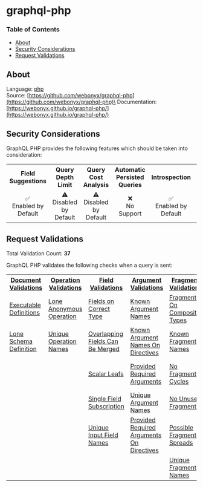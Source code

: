 # graphql-php

### Table of Contents
* [About](#About)
* [Security Considerations](#Security-Considerations)
* [Request Validations](#Request-Validations)

## About
Language: [php](https://www.php.net/)\
Source: [https://github.com/webonyx/graphql-php](https://github.com/webonyx/graphql-php)\
Documentation: [https://webonyx.github.io/graphql-php/](https://webonyx.github.io/graphql-php/)

## Security Considerations
GraphQL PHP provides the following features which should be taken into consideration:

<table>
	<tr>
		<th align="center">Field Suggestions</th>
		<th align="center">Query Depth Limit</th>
		<th align="center">Query Cost Analysis</th>
		<th align="center">Automatic Persisted Queries</th>
		<th align="center">Introspection</th>
		<th align="center">Debug Mode</th>
		<th align="center">Batch Requests</th>
	</tr>
	<tr>
		<td align="center">✅<br>Enabled by Default</td>
		<td align="center">⚠️<br>Disabled by Default</td>
		<td align="center">⚠️<br>Disabled by Default</td>
		<td align="center">❌<br>No Support</td>
		<td align="center">✅<br>Enabled by Default</td>
		<td align="center">⚠️<br>Disabled by Default</td>
		<td align="center">⚠️<br>Disabled by Default</td>
	</tr>
</table>

## Request Validations
Total Validation Count: **37**

GraphQL PHP validates the following checks when a query is sent:

<table>
	<tr>
		<th><a href="https://spec.graphql.org/October2021/#sec-Documents">Document Validations</a></th>
		<th><a href="https://spec.graphql.org/October2021/#sec-Validation.Operations">Operation Validations</a></th>
		<th><a href="https://spec.graphql.org/October2021/#sec-Validation.Fields">Field Validations</a></th>
		<th><a href="https://spec.graphql.org/October2021/#sec-Validation.Arguments">Argument Validations</a></th>
		<th><a href="https://spec.graphql.org/October2021/#sec-Validation.Fragments">Fragment Validations</a></th>
		<th><a href="https://spec.graphql.org/October2021/#sec-Values">Value Validations</a></th>
		<th><a href="https://spec.graphql.org/October2021/#sec-Validation.Directives">Directive Validations</a></th>
		<th><a href="https://spec.graphql.org/October2021/#sec-Validation.Variables">Variable Validations</a></th>
		<th>Misc. Validations</th>
	</tr>
	<tr>
		<td><a href="https://github.com/webonyx/graphql-php/blob/master/src/Validator/Rules/ExecutableDefinitions.php">Executable Definitions</a></td>
		<td><a href="https://github.com/webonyx/graphql-php/blob/master/src/Validator/Rules/LoneAnonymousOperation.php">Lone Anonymous Operation</a></td>
		<td><a href="https://github.com/webonyx/graphql-php/blob/master/src/Validator/Rules/FieldsOnCorrectType.php">Fields on Correct Type</a></td>
		<td><a href="https://github.com/webonyx/graphql-php/blob/master/src/Validator/Rules/KnownArgumentNames.php">Known Argument Names</a></td>
		<td><a href="https://github.com/webonyx/graphql-php/blob/master/src/Validator/Rules/FragmentsOnCompositeTypes.php">Fragments On Composite Types</a></td>
		<td><a href="https://github.com/webonyx/graphql-php/blob/master/src/Validator/Rules/KnownTypeNames.php">Known Type Names</a></td>
		<td><a href="https://github.com/webonyx/graphql-php/blob/master/src/Validator/Rules/KnownDirectives.php">Known Directives</a></td>
		<td><a href="https://github.com/webonyx/graphql-php/blob/master/src/Validator/Rules/NoUndefinedVariables.php">No Undefined Variables</a></td>
		<td><a href="https://github.com/webonyx/graphql-php/blob/master/src/Validator/Rules/QueryComplexity.php">Query Complexity</a></td>
	</tr>
	<tr>
		<td><a href="https://github.com/webonyx/graphql-php/blob/master/src/Validator/Rules/LoneSchemaDefinition.php">Lone Schema Definition</a></td>
		<td><a href="https://github.com/webonyx/graphql-php/blob/master/src/Validator/Rules/UniqueOperationNames.php">Unique Operation Names</a></td>
		<td><a href="https://github.com/webonyx/graphql-php/blob/master/src/Validator/Rules/OverlappingFieldsCanBeMerged.php">Overlapping Fields Can Be Merged</a></td>
		<td><a href="https://github.com/webonyx/graphql-php/blob/master/src/Validator/Rules/KnownArgumentNamesOnDirectives.php">Known Argument Names On Directives</a></td>
		<td><a href="https://github.com/webonyx/graphql-php/blob/master/src/Validator/Rules/KnownFragmentNames.php">Known Fragment Names</a></td>
		<td><a href="https://github.com/webonyx/graphql-php/blob/master/src/Validator/Rules/PossibleTypeExtensions.php">Possible Type Extensions</a></td>
		<td><a href="https://github.com/webonyx/graphql-php/blob/master/src/Validator/Rules/UniqueDirectiveNames.php">Unique Directive Names</a></td>
		<td><a href="https://github.com/webonyx/graphql-php/blob/master/src/Validator/Rules/NoUnusedVariables.php">No Unused Variables</a></td>
		<td><a href="https://github.com/webonyx/graphql-php/blob/master/src/Validator/Rules/QueryDepth.php">Query Depth</a></td>
	</tr>
	<tr>
		<td><a href=""></a></td>
		<td><a href=""></a></td>
		<td><a href="https://github.com/webonyx/graphql-php/blob/master/src/Validator/Rules/ScalarLeafs.php">Scalar Leafs</a></td>
		<td><a href="https://github.com/webonyx/graphql-php/blob/master/src/Validator/Rules/ProvidedRequiredArguments.php">Provided Required Arguments</a></td>
		<td><a href="https://github.com/webonyx/graphql-php/blob/master/src/Validator/Rules/NoFragmentCycles.php">No Fragment Cycles</a></td>
		<td><a href="https://github.com/webonyx/graphql-php/blob/master/src/Validator/Rules/UniqueEnumValueNames.php">Unique Enum Value Names</a></td>
		<td><a href="https://github.com/webonyx/graphql-php/blob/master/src/Validator/Rules/UniqueDirectivesPerLocation.php">Unique Directives Per Location</a></td>
		<td><a href="https://github.com/webonyx/graphql-php/blob/master/src/Validator/Rules/UniqueVariableNames.php">Unique Variable Names</a></td>
		<td><a href="https://github.com/webonyx/graphql-php/blob/master/src/Validator/Rules/DisableIntrospection.php">Disable Introspection</a></td>
	</tr>
	<tr>
		<td><a href=""></a></td>
		<td><a href=""></a></td>
		<td><a href="https://github.com/webonyx/graphql-php/blob/master/src/Validator/Rules/SingleFieldSubscription.php">Single Field Subscription</a></td>
		<td><a href="https://github.com/webonyx/graphql-php/blob/master/src/Validator/Rules/UniqueArgumentNames.php">Unique Argument Names</a></td>
		<td><a href="https://github.com/webonyx/graphql-php/blob/master/src/Validator/Rules/NoUnusedFragments.php">No Unused Fragments</a></td>
		<td><a href="https://github.com/webonyx/graphql-php/blob/master/src/Validator/Rules/UniqueOperationTypes.php">Unique Operation Types</a></td>
		<td><a href=""></a></td>
		<td><a href="https://github.com/webonyx/graphql-php/blob/master/src/Validator/Rules/VariablesAreInputTypes.php">Variables Are Input Types</a></td>
		<td><a href=""></a></td>
	</tr>
	<tr>
		<td><a href=""></a></td>
		<td><a href=""></a></td>
		<td><a href="https://github.com/webonyx/graphql-php/blob/master/src/Validator/Rules/UniqueInputFieldNames.php">Unique Input Field Names</a></td>
		<td><a href="https://github.com/webonyx/graphql-php/blob/master/src/Validator/Rules/ProvidedRequiredArgumentsOnDirectives.php">Provided Required Arguments On Directives</a></td>
		<td><a href="https://github.com/webonyx/graphql-php/blob/master/src/Validator/Rules/PossibleFragmentSpreads.php">Possible Fragment Spreads</a></td>
		<td><a href="https://github.com/webonyx/graphql-php/blob/master/src/Validator/Rules/UniqueTypeNames.php">Unique Type Names</a></td>
		<td><a href=""></a></td>
		<td><a href="https://github.com/webonyx/graphql-php/blob/master/src/Validator/Rules/VariablesInAllowedPosition.php">Variables In Allowed Position</a></td>
		<td><a href=""></a></td>
	</tr>
	<tr>
		<td><a href=""></a></td>
		<td><a href=""></a></td>
		<td><a href=""></a></td>
		<td><a href=""></a></td>
		<td><a href="https://github.com/webonyx/graphql-php/blob/master/src/Validator/Rules/UniqueFragmentNames.php">Unique Fragment Names</a></td>
		<td><a href="https://github.com/webonyx/graphql-php/blob/master/src/Validator/Rules/ValuesOfCorrectType.php">Values Of Correct Type</a></td>
		<td><a href=""></a></td>
		<td><a href=""></a></td>
		<td><a href=""></a></td>
	</tr>
</table>
